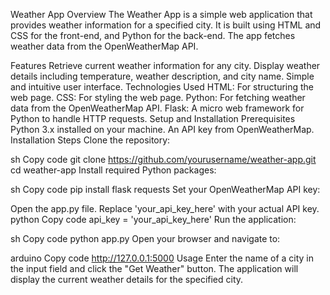 Weather App
Overview
The Weather App is a simple web application that provides weather information for a specified city. It is built using HTML and CSS for the front-end, and Python for the back-end. The app fetches weather data from the OpenWeatherMap API.

Features
Retrieve current weather information for any city.
Display weather details including temperature, weather description, and city name.
Simple and intuitive user interface.
Technologies Used
HTML: For structuring the web page.
CSS: For styling the web page.
Python: For fetching weather data from the OpenWeatherMap API.
Flask: A micro web framework for Python to handle HTTP requests.
Setup and Installation
Prerequisites
Python 3.x installed on your machine.
An API key from OpenWeatherMap.
Installation Steps
Clone the repository:

sh
Copy code
git clone https://github.com/yourusername/weather-app.git
cd weather-app
Install required Python packages:

sh
Copy code
pip install flask requests
Set your OpenWeatherMap API key:

Open the app.py file.
Replace 'your_api_key_here' with your actual API key.
python
Copy code
api_key = 'your_api_key_here'
Run the application:

sh
Copy code
python app.py
Open your browser and navigate to:

arduino
Copy code
http://127.0.0.1:5000
Usage
Enter the name of a city in the input field and click the "Get Weather" button.
The application will display the current weather details for the specified city.
